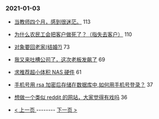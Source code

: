 ### 2021-01-03 
- [当教师四个月，感到很迷茫。](https://www.v2ex.com/t/741106) 113
- [为什么农民工会把客户做死了？（指失去客户）](https://www.v2ex.com/t/741218) 110
- [对象要回老家(结婚?)](https://www.v2ex.com/t/741194) 73
- [我又来吐槽公司了，这次老板发飙了](https://www.v2ex.com/t/741105) 69
- [求推荐超小体积 NAS 硬件](https://www.v2ex.com/t/741092) 61
- [手机号用 rsa 加密后存储在数据库中,如何用手机号登录？](https://www.v2ex.com/t/741099) 37
- [想做一个类似 reddit 的网站，大家觉得有戏吗](https://www.v2ex.com/t/741208) 36 

- [ < 上一页 ](https://github.com/able8/v2ex-hot-record/blob/master/2021-01-02.md) -------- [ 下一页 > ](https://github.com/able8/v2ex-hot-record/blob/master/2021-01-04.md)